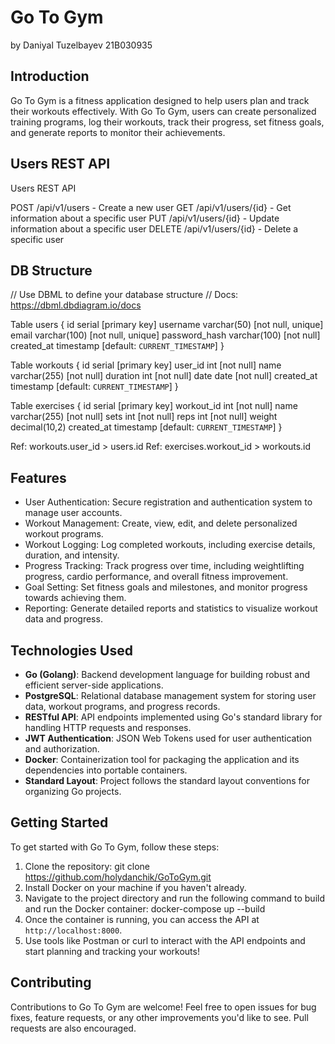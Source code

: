 # Go To Gym
by Daniyal Tuzelbayev 21B030935

## Introduction
Go To Gym is a fitness application designed to help users plan and track their workouts effectively. With Go To Gym, users can create personalized training programs, log their workouts, track their progress, set fitness goals, and generate reports to monitor their achievements.

## Users REST API
Users REST API

POST /api/v1/users         - Create a new user
GET /api/v1/users/{id}     - Get information about a specific user
PUT /api/v1/users/{id}     - Update information about a specific user
DELETE /api/v1/users/{id}  - Delete a specific user


## DB Structure
// Use DBML to define your database structure
// Docs: https://dbml.dbdiagram.io/docs

Table users {
  id serial [primary key]
  username varchar(50) [not null, unique]
  email varchar(100) [not null, unique]
  password_hash varchar(100) [not null]
  created_at timestamp [default: `CURRENT_TIMESTAMP`]
}

Table workouts {
  id serial [primary key]
  user_id int [not null]
  name varchar(255) [not null]
  duration int [not null]
  date date [not null]
  created_at timestamp [default: `CURRENT_TIMESTAMP`]
}

Table exercises {
  id serial [primary key]
  workout_id int [not null]
  name varchar(255) [not null]
  sets int [not null]
  reps int [not null]
  weight decimal(10,2)
  created_at timestamp [default: `CURRENT_TIMESTAMP`]
}

Ref: workouts.user_id > users.id
Ref: exercises.workout_id > workouts.id


## Features
- User Authentication: Secure registration and authentication system to manage user accounts.
- Workout Management: Create, view, edit, and delete personalized workout programs.
- Workout Logging: Log completed workouts, including exercise details, duration, and intensity.
- Progress Tracking: Track progress over time, including weightlifting progress, cardio performance, and overall fitness improvement.
- Goal Setting: Set fitness goals and milestones, and monitor progress towards achieving them.
- Reporting: Generate detailed reports and statistics to visualize workout data and progress.

## Technologies Used
- **Go (Golang)**: Backend development language for building robust and efficient server-side applications.
- **PostgreSQL**: Relational database management system for storing user data, workout programs, and progress records.
- **RESTful API**: API endpoints implemented using Go's standard library for handling HTTP requests and responses.
- **JWT Authentication**: JSON Web Tokens used for user authentication and authorization.
- **Docker**: Containerization tool for packaging the application and its dependencies into portable containers.
- **Standard Layout**: Project follows the standard layout conventions for organizing Go projects.

## Getting Started
To get started with Go To Gym, follow these steps:

1. Clone the repository: git clone https://github.com/holydanchik/GoToGym.git 
2. Install Docker on your machine if you haven't already.
3. Navigate to the project directory and run the following command to build and run the Docker container: docker-compose up --build
4. Once the container is running, you can access the API at `http://localhost:8000`.
5. Use tools like Postman or curl to interact with the API endpoints and start planning and tracking your workouts!

## Contributing
Contributions to Go To Gym are welcome! Feel free to open issues for bug fixes, feature requests, or any other improvements you'd like to see. Pull requests are also encouraged.




